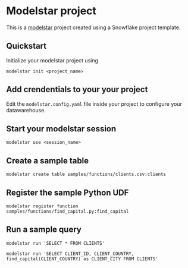 # Modelstar project

This is a [modelstar](https://modelstar.io) project created using a Snowflake project template.

## Quickstart

Initialize your modelstar project using

```shell
modelstar init <project_name>
```

## Add crendentials to your your project

Edit the `modelstar.config.yaml` file inside your project to configure your datawarehouse.

## Start your modelstar session

```shell
modelstar use <session_name>
```

## Create a sample table

```shell
modelstar create table samples/functions/clients.csv:clients
```

## Register the sample Python UDF

```shell
modelstar register function samples/functions/find_capital.py:find_capital
```

## Run a sample query

```shell
modelstar run 'SELECT * FROM CLIENTS'
```

```shell
modelstar run 'SELECT CLIENT_ID, CLIENT_COUNTRY, find_capital(CLIENT_COUNTRY) as CLIENT_CITY FROM CLIENTS'
```

